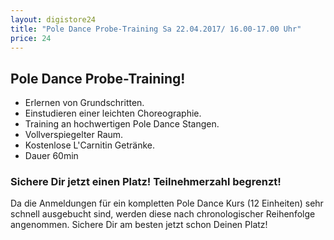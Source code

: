 ```yaml
---
layout: digistore24
title: "Pole Dance Probe-Training Sa 22.04.2017/ 16.00-17.00 Uhr"
price: 24
---
```

<h2><strong>Pole Dance Probe-Training!</strong></h2>
<ul><li>Erlernen von Grundschritten.</li>
<li>Einstudieren einer leichten Choreographie.&#xA0;</li>
<li>Training an hochwertigen Pole Dance Stangen.</li>
<li>Vollverspiegelter Raum.</li>
<li>Kostenlose L&apos;Carnitin Getr&#xE4;nke.</li>
<li>Dauer 60min</li>
</ul><h3>Sichere Dir jetzt einen Platz! Teilnehmerzahl begrenzt!&#xA0;</h3>
<p>Da die Anmeldungen f&#xFC;r ein kompletten Pole Dance Kurs (12 Einheiten) sehr schnell ausgebucht sind, werden diese nach chronologischer Reihenfolge angenommen. Sichere Dir am besten jetzt schon Deinen Platz!</p>